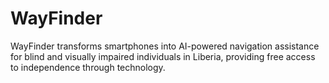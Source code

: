 # WayFinder
WayFinder transforms smartphones into AI-powered navigation assistance for blind and visually impaired individuals in Liberia, providing free access to independence through technology.
